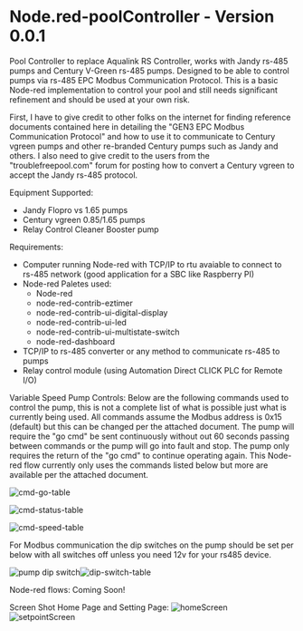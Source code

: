 # Node.red-poolController - Version 0.0.1
Pool Controller to replace Aqualink RS Controller, works with Jandy rs-485 pumps and Century V-Green rs-485 pumps.  Designed to be able to control pumps via rs-485 EPC Modbus Communication Protocol.  This is a basic Node-red implementation to control your pool and still needs significant refinement and should be used at your own risk. 

First, I have to give credit to other folks on the internet for finding reference documents contained here in detailing the "GEN3 EPC Modbus Communication Protocol" and how to use it to communicate to Century vgreen pumps and other re-branded Century pumps such as Jandy and others.  I also need to give credit to the users from the "troublefreepool.com" forum for posting how to convert a Century vgreen to accept the Jandy rs-485 protocol.  


Equipment Supported:
  - Jandy Flopro vs 1.65 pumps
  - Century vgreen 0.85/1.65 pumps
  - Relay Control Cleaner Booster pump


Requirements:
  - Computer running Node-red with TCP/IP to rtu avaiable to connect to rs-485 network (good application for a SBC like Raspberry PI)
  - Node-red Paletes used:
    - Node-red
    - node-red-contrib-eztimer
    - node-red-contrib-ui-digital-display
    - node-red-contrib-ui-led
    - node-red-contrib-ui-multistate-switch
    - node-red-dashboard
  - TCP/IP to rs-485 converter or any method to communicate rs-485 to pumps
  - Relay control module (using Automation Direct CLICK PLC for Remote I/O)

Variable Speed Pump Controls:
Below are the following commands used to control the pump, this is not a complete list of what is possible just what is currently being used.  All commands assume the Modbus address is 0x15 (default) but this can be changed per the attached document.  The pump will require the "go cmd" be sent continuously without out 60 seconds passing between commands or the pump will go into fault and stop.  The pump only requires the return of the "go cmd" to continue operating again.  This Node-red flow currently only uses the commands listed below but more are available per the attached document.

![cmd-go-table](https://user-images.githubusercontent.com/104328486/220181947-189d1e18-ca7b-4f9b-a57f-ce6e74df8244.png)

![cmd-status-table](https://user-images.githubusercontent.com/104328486/220181960-a7a79241-fe4f-4a53-a0b8-79bc7b55ba94.png)

![cmd-speed-table](https://user-images.githubusercontent.com/104328486/220181978-7ce8fd86-f68a-4b9b-878e-0e29ee20520d.png)

For Modbus communication the dip switches on the pump should be set per below with all switches off unless you need 12v for your rs485 device.  

![pump dip switch](https://user-images.githubusercontent.com/104328486/220182459-9658c7fa-7820-4331-b1cf-4885da9468cc.png)![dip-switch-table](https://user-images.githubusercontent.com/104328486/220182461-f75cc3b4-d683-4ab3-ad7f-e2295521df14.png)

Node-red flows:
Coming Soon!

Screen Shot Home Page and Setting Page:
![homeScreen](https://user-images.githubusercontent.com/104328486/220188778-a0641e7f-ad91-459f-8a55-d76ca2c1f07f.png)
![setpointScreen](https://user-images.githubusercontent.com/104328486/220188787-5ff211b0-641d-4718-bb86-3bf16220a008.png)

